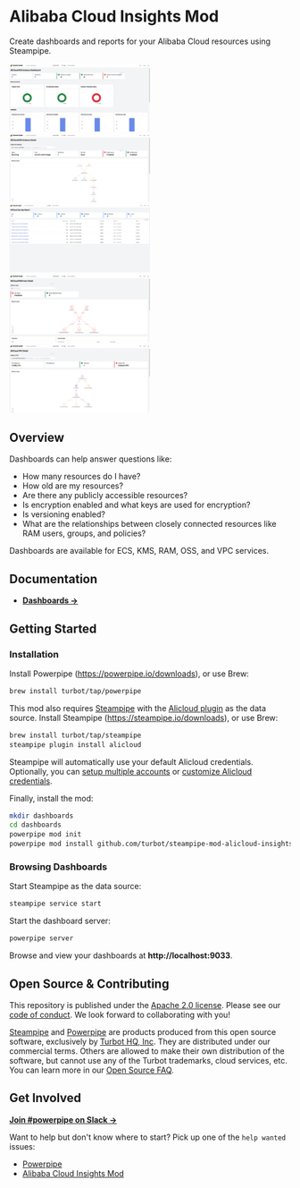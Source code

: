 # Alibaba Cloud Insights Mod

Create dashboards and reports for your Alibaba Cloud resources using Steampipe.

<img src="https://raw.githubusercontent.com/turbot/steampipe-mod-alicloud-insights/main/docs/images/alicloud_ecs_instance_dashboard.png" width="50%" type="thumbnail"/>
<img src="https://raw.githubusercontent.com/turbot/steampipe-mod-alicloud-insights/main/docs/images/alicloud_ecs_instance_detail.png" width="50%" type="thumbnail"/>
<img src="https://raw.githubusercontent.com/turbot/steampipe-mod-alicloud-insights/main/docs/images/alicloud_kms_key_age_report.png" width="50%" type="thumbnail"/>
<img src="https://raw.githubusercontent.com/turbot/steampipe-mod-alicloud-insights/main/docs/images/alicloud_ram_user_detail.png" width="50%" type="thumbnail"/>
<img src="https://raw.githubusercontent.com/turbot/steampipe-mod-alicloud-insights/main/docs/images/alicloud_vpc_detail.png" width="50%" type="thumbnail"/>

## Overview

Dashboards can help answer questions like:

- How many resources do I have?
- How old are my resources?
- Are there any publicly accessible resources?
- Is encryption enabled and what keys are used for encryption?
- Is versioning enabled?
- What are the relationships between closely connected resources like RAM users, groups, and policies?

Dashboards are available for ECS, KMS, RAM, OSS, and VPC services.

## Documentation

- **[Dashboards →](https://hub.powerpipe.io/mods/turbot/alicloud_insights/dashboards)**

## Getting Started

### Installation

Install Powerpipe (https://powerpipe.io/downloads), or use Brew:

```sh
brew install turbot/tap/powerpipe
```

This mod also requires [Steampipe](https://steampipe.io) with the [Alicloud plugin](https://hub.steampipe.io/plugins/turbot/alicloud) as the data source. Install Steampipe (https://steampipe.io/downloads), or use Brew:

```sh
brew install turbot/tap/steampipe
steampipe plugin install alicloud
```

Steampipe will automatically use your default Alicloud credentials. Optionally, you can [setup multiple accounts](https://hub.steampipe.io/plugins/turbot/alicloud#multi-account-connections) or [customize Alicloud credentials](https://hub.steampipe.io/plugins/turbot/alicloud#configuring-alicloud-credentials).

Finally, install the mod:

```sh
mkdir dashboards
cd dashboards
powerpipe mod init
powerpipe mod install github.com/turbot/steampipe-mod-alicloud-insights
```

### Browsing Dashboards

Start Steampipe as the data source:

```sh
steampipe service start
```

Start the dashboard server:

```sh
powerpipe server
```

Browse and view your dashboards at **http://localhost:9033**.

## Open Source & Contributing

This repository is published under the [Apache 2.0 license](https://www.apache.org/licenses/LICENSE-2.0). Please see our [code of conduct](https://github.com/turbot/.github/blob/main/CODE_OF_CONDUCT.md). We look forward to collaborating with you!

[Steampipe](https://steampipe.io) and [Powerpipe](https://powerpipe.io) are products produced from this open source software, exclusively by [Turbot HQ, Inc](https://turbot.com). They are distributed under our commercial terms. Others are allowed to make their own distribution of the software, but cannot use any of the Turbot trademarks, cloud services, etc. You can learn more in our [Open Source FAQ](https://turbot.com/open-source).

## Get Involved

**[Join #powerpipe on Slack →](https://turbot.com/community/join)**

Want to help but don't know where to start? Pick up one of the `help wanted` issues:

- [Powerpipe](https://github.com/turbot/powerpipe/labels/help%20wanted)
- [Alibaba Cloud Insights Mod](https://github.com/turbot/steampipe-mod-alicloud-insights/labels/help%20wanted)
